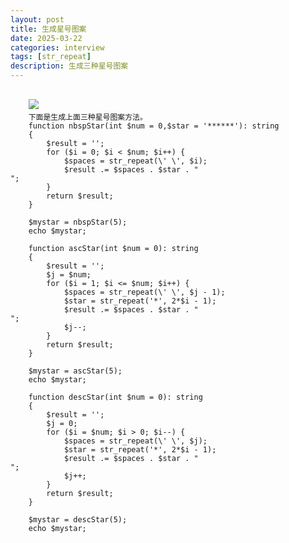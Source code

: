 ```yaml
---
layout: post
title: 生成星号图案
date: 2025-03-22
categories: interview
tags: [str_repeat]
description: 生成三种星号图案
---
```

<pre>
    <code>
    <img src="https://thinkwei.cn/img/star.png" />  
    下面是生成上面三种星号图案方法。
    function nbspStar(int $num = 0,$star = '******'): string
    {
        $result = '';
        for ($i = 0; $i < $num; $i++) {
            $spaces = str_repeat(\'&nbsp;\', $i);
            $result .= $spaces . $star . "<br>";
        }
        return $result;
    }
    
    $mystar = nbspStar(5);
    echo $mystar;
    
    function ascStar(int $num = 0): string
    {
        $result = '';
        $j = $num;
        for ($i = 1; $i <= $num; $i++) {
            $spaces = str_repeat(\'&nbsp;\', $j - 1);
            $star = str_repeat('*', 2*$i - 1);
            $result .= $spaces . $star . "<br>";
            $j--;
        }
        return $result;
    }
    
    $mystar = ascStar(5);
    echo $mystar;
    
    function descStar(int $num = 0): string
    {
        $result = '';
        $j = 0;
        for ($i = $num; $i > 0; $i--) {
            $spaces = str_repeat(\'&nbsp;\', $j);
            $star = str_repeat('*', 2*$i - 1);
            $result .= $spaces . $star . "<br>";
            $j++;
        }
        return $result;
    }
    
    $mystar = descStar(5);
    echo $mystar;
    </code>
</pre>

    

